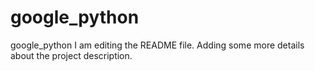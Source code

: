 # google_python
google_python
I am editing the README file. Adding some more details about the project description.
